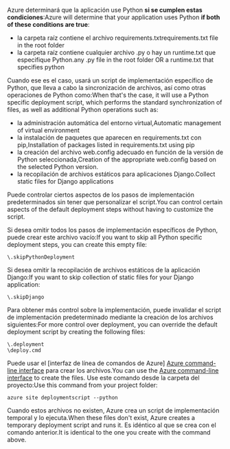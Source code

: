 <span data-ttu-id="1653a-101">Azure determinará que la aplicación use Python **si se cumplen estas condiciones**:</span><span class="sxs-lookup"><span data-stu-id="1653a-101">Azure will determine that your application uses Python **if both of these conditions are true**:</span></span>

* <span data-ttu-id="1653a-102">la carpeta raíz contiene el archivo requirements.txt</span><span class="sxs-lookup"><span data-stu-id="1653a-102">requirements.txt file in the root folder</span></span>
* <span data-ttu-id="1653a-103">la carpeta raíz contiene cualquier archivo .py o hay un runtime.txt que especifique Python.</span><span class="sxs-lookup"><span data-stu-id="1653a-103">any .py file in the root folder OR a runtime.txt that specifies python</span></span>

<span data-ttu-id="1653a-104">Cuando ese es el caso, usará un script de implementación específico de Python, que lleva a cabo la sincronización de archivos, así como otras operaciones de Python como:</span><span class="sxs-lookup"><span data-stu-id="1653a-104">When that's the case, it will use a Python specific deployment script, which performs the standard synchronization of files, as well as additional Python operations such as:</span></span>

* <span data-ttu-id="1653a-105">la administración automática del entorno virtual,</span><span class="sxs-lookup"><span data-stu-id="1653a-105">Automatic management of virtual environment</span></span>
* <span data-ttu-id="1653a-106">la instalación de paquetes que aparecen en requirements.txt con pip,</span><span class="sxs-lookup"><span data-stu-id="1653a-106">Installation of packages listed in requirements.txt using pip</span></span>
* <span data-ttu-id="1653a-107">la creación del archivo web.config adecuado en función de la versión de Python seleccionada,</span><span class="sxs-lookup"><span data-stu-id="1653a-107">Creation of the appropriate web.config based on the selected Python version.</span></span>
* <span data-ttu-id="1653a-108">la recopilación de archivos estáticos para aplicaciones Django.</span><span class="sxs-lookup"><span data-stu-id="1653a-108">Collect static files for Django applications</span></span>

<span data-ttu-id="1653a-109">Puede controlar ciertos aspectos de los pasos de implementación predeterminados sin tener que personalizar el script.</span><span class="sxs-lookup"><span data-stu-id="1653a-109">You can control certain aspects of the default deployment steps without having to customize the script.</span></span>

<span data-ttu-id="1653a-110">Si desea omitir todos los pasos de implementación específicos de Python, puede crear este archivo vacío:</span><span class="sxs-lookup"><span data-stu-id="1653a-110">If you want to skip all Python specific deployment steps, you can create this empty file:</span></span>

    \.skipPythonDeployment

<span data-ttu-id="1653a-111">Si desea omitir la recopilación de archivos estáticos de la aplicación Django:</span><span class="sxs-lookup"><span data-stu-id="1653a-111">If you want to skip collection of static files for your Django application:</span></span>

    \.skipDjango 

<span data-ttu-id="1653a-112">Para obtener más control sobre la implementación, puede invalidar el script de implementación predeterminado mediante la creación de los archivos siguientes:</span><span class="sxs-lookup"><span data-stu-id="1653a-112">For more control over deployment, you can override the default deployment script by creating the following files:</span></span>

    \.deployment
    \deploy.cmd

<span data-ttu-id="1653a-113">Puede usar el [interfaz de línea de comandos de Azure] [ Azure command-line interface] para crear los archivos.</span><span class="sxs-lookup"><span data-stu-id="1653a-113">You can use the [Azure command-line interface][Azure command-line interface] to create the files.</span></span>  <span data-ttu-id="1653a-114">Use este comando desde la carpeta del proyecto:</span><span class="sxs-lookup"><span data-stu-id="1653a-114">Use this command from your project folder:</span></span>

    azure site deploymentscript --python

<span data-ttu-id="1653a-115">Cuando estos archivos no existen, Azure crea un script de implementación temporal y lo ejecuta.</span><span class="sxs-lookup"><span data-stu-id="1653a-115">When these files don't exist, Azure creates a temporary deployment script and runs it.</span></span>  <span data-ttu-id="1653a-116">Es idéntico al que se crea con el comando anterior.</span><span class="sxs-lookup"><span data-stu-id="1653a-116">It is identical to the one you create with the command above.</span></span>

[Azure command-line interface]: http://azure.microsoft.com/downloads/
